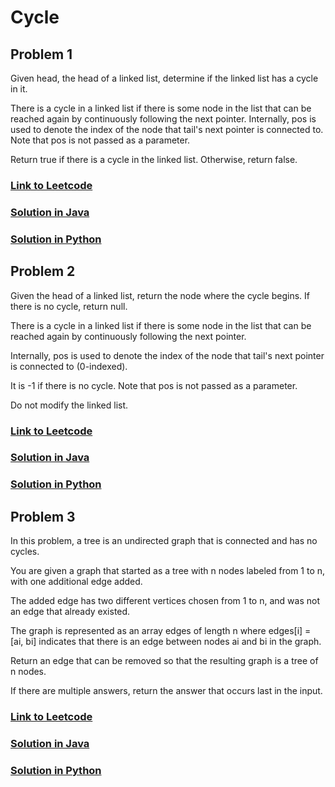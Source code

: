 # Cycle

## Problem 1

Given head, the head of a linked list, determine if the linked list has a cycle in it.

There is a cycle in a linked list if there is some node in the list that can be reached again by continuously following the next pointer. Internally, pos is used to denote the index of the node that tail's next pointer is connected to. Note that pos is not passed as a parameter.

Return true if there is a cycle in the linked list. Otherwise, return false.

### [Link to Leetcode](https://leetcode.com/problems/linked-list-cycle/)
### [Solution in Java](Solution.java#L5)
### [Solution in Python](solution.py#L8)

## Problem 2

Given the head of a linked list, return the node where the cycle begins. If there is no cycle, return null.

There is a cycle in a linked list if there is some node in the list that can be reached again by continuously following the next pointer. 

Internally, pos is used to denote the index of the node that tail's next pointer is connected to (0-indexed). 

It is -1 if there is no cycle. Note that pos is not passed as a parameter.

Do not modify the linked list.

### [Link to Leetcode](https://leetcode.com/problems/linked-list-cycle-ii/)
### [Solution in Java](Solution.java#L17)
### [Solution in Python](solution.py#L20)

## Problem 3

In this problem, a tree is an undirected graph that is connected and has no cycles.

You are given a graph that started as a tree with n nodes labeled from 1 to n, with one additional edge added. 

The added edge has two different vertices chosen from 1 to n, and was not an edge that already existed. 

The graph is represented as an array edges of length n where edges\[i\] = \[ai, bi\] indicates that there is an edge between nodes ai and bi in the graph.

Return an edge that can be removed so that the resulting graph is a tree of n nodes.

If there are multiple answers, return the answer that occurs last in the input.

### [Link to Leetcode](https://leetcode.com/problems/redundant-connection/)
### [Solution in Java](Solution.java#L41)
### [Solution in Python](solution.py#L41)
